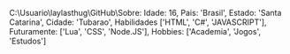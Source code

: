    C:\Usuario\laylasthug\GitHub\Sobre:
   Idade: 16,
   Pais: 'Brasil',
   Estado: 'Santa Catarina',
   Cidade: 'Tubarao',
   Habilidades ['HTML', 'C#', 'JAVASCRIPT'],
   Futuramente: ['Lua', 'CSS', 'Node.JS'],
   Hobbies: ['Academia', 'Jogos', 'Estudos']
